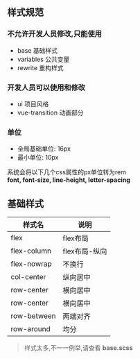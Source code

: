 ## 样式规范

### 不允许开发人员修改,只能使用
- base 基础样式
- variables 公共变量
- rewrite 重构样式

### 开发人员可以使用和修改
- ui 项目风格
- vue-transition 动画部分

### 单位
- 全局基础单位: 16px 
- 最小单位: 10px 

系统会将以下几个css属性的px单位转为rem   
**font, font-size, line-height, letter-spacing**


## 基础样式
样式名          |   说明
----------------|-----------------
flex            |   flex布局
flex-column     |   flex布局-纵向
flex-nowrap     |   不换行
col-center      |   纵向居中
row-center      |   横向居中
row-center      |   横向居中
row-between     |   两端对齐
row-around      |   均分

> 样式太多,不一一例举,请查看 **base.scss**
